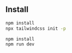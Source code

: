 
## Install

```bash
npm install
npx tailwindcss init -p
```


```commandline
npm install
npm run dev
```